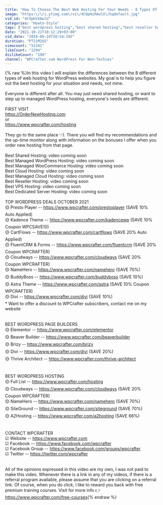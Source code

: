 ```yaml
---
title: "How To Choose The Best Web Hosting For Your Needs - 8 Types Of Hosting Explained"
image: "https:\/\/i.ytimg.com\/vi\/4COpHzXAwlU\/hqdefault.jpg"
vid_id: "4COpHzXAwlU"
categories: "Howto-Style"
tags: ["best wordpress hosting","best shared hosting","best reseller hosting"]
date: "2021-10-21T10:12:29+03:00"
vid_date: "2018-09-24T20:54:29Z"
duration: "PT21M16S"
viewcount: "52341"
likeCount: "1294"
dislikeCount: "190"
channel: "WPCrafter.com WordPress For Non-Techies"
---
```

{% raw %}In this video I will explain the differences between the 8 different types of web hosting for WordPress websites. My goal is to help you figure out the best hosting for your situation and needs, not mine. <br /><br />Everyone is different after all. You may just need shared hosting, or want to step up to managed WordPress hosting, everyone's needs are different.<br /><br />FIRST VISIT<br /><a rel="nofollow" target="blank" href="https://OrderNewHosting.com">https://OrderNewHosting.com</a><br />or <br /><a rel="nofollow" target="blank" href="https://www.wpcrafter.com/hosting">https://www.wpcrafter.com/hosting</a><br /><br />They go to the same place :-). There you will find my recommendations and the up-time monitor along with information on the bonuses I offer when you order new hosting from that page. <br /><br />Best Shared Hosting: video coming soon<br />Best Managed WordPress Hosting: video coming soon<br />Best Managed WooCommerce Hosting: video coming soon<br />Best Cloud Hosting: video coming soon<br />Best Managed Cloud Hosting: video coming soon<br />Best Reseller Hosting: video coming soon<br />Best VPS Hosting: video coming soon<br />Best Dedicated Server Hosting: video coming soon<br /><br />TOP WORDPRESS DEALS OCTOBER 2021<br />🟡 Presto Player -- <a rel="nofollow" target="blank" href="https://www.wpcrafter.com/prestoplayer">https://www.wpcrafter.com/prestoplayer</a> (SAVE 10% Auto Applied)<br />🟡 Kadence Theme -- <a rel="nofollow" target="blank" href="https://www.wpcrafter.com/kadencewp">https://www.wpcrafter.com/kadencewp</a> (SAVE 10% Coupon WPCSAVE10)<br />🟡 CartFlows -- <a rel="nofollow" target="blank" href="https://www.wpcrafter.com/cartflows">https://www.wpcrafter.com/cartflows</a> (SAVE 20% Auto Applied)<br />🟡 FluentCRM &amp; Forms -- <a rel="nofollow" target="blank" href="https://www.wpcrafter.com/fluentcrm">https://www.wpcrafter.com/fluentcrm</a> (SAVE 20% Coupon WPCRAFTER)<br />🟡 Cloudways -- <a rel="nofollow" target="blank" href="https://www.wpcrafter.com/cloudways">https://www.wpcrafter.com/cloudways</a> (SAVE 20% Coupon WPCRAFTER)<br />🟡 NameHero -- <a rel="nofollow" target="blank" href="https://www.wpcrafter.com/namehero">https://www.wpcrafter.com/namehero</a> (SAVE 70%)<br />🟡 BuddyBoss --  <a rel="nofollow" target="blank" href="https://www.wpcrafter.com/buddyboss">https://www.wpcrafter.com/buddyboss</a> (SAVE 10%)<br />🟡 Astra Theme --  <a rel="nofollow" target="blank" href="https://www.wpcrafter.com/astra">https://www.wpcrafter.com/astra</a> (SAVE 10% Coupon WPCRAFTER)<br />🟡 Divi  --  <a rel="nofollow" target="blank" href="https://www.wpcrafter.com/divi">https://www.wpcrafter.com/divi</a> (SAVE 10%)<br />* Want to offer a discount to WPCrafter subscribers, contact me on my website<br /><br /><br />BEST WORDPRESS PAGE BUILDERS<br />🟡 Elementor -- <a rel="nofollow" target="blank" href="https://www.wpcrafter.com/elementor">https://www.wpcrafter.com/elementor</a><br />🟡 Beaver Builder --  <a rel="nofollow" target="blank" href="https://www.wpcrafter.com/beaverbuilder">https://www.wpcrafter.com/beaverbuilder</a><br />🟡 Brizy -- <a rel="nofollow" target="blank" href="https://www.wpcrafter.com/brizy">https://www.wpcrafter.com/brizy</a><br />🟡 Divi --  <a rel="nofollow" target="blank" href="https://www.wpcrafter.com/divi">https://www.wpcrafter.com/divi</a> (SAVE 20%)<br />🟡 Thrive Architect -- <a rel="nofollow" target="blank" href="https://www.wpcrafter.com/thrive-architect">https://www.wpcrafter.com/thrive-architect</a><br /><br /><br />BEST WORDPRESS HOSTING<br />🟡 Full List --  <a rel="nofollow" target="blank" href="https://www.wpcrafter.com/hosting">https://www.wpcrafter.com/hosting</a><br />🟡 Cloudways -- <a rel="nofollow" target="blank" href="https://www.wpcrafter.com/cloudways">https://www.wpcrafter.com/cloudways</a> (SAVE 20% Coupon WPCRAFTER)<br />🟡 NameHero -- <a rel="nofollow" target="blank" href="https://www.wpcrafter.com/namehero">https://www.wpcrafter.com/namehero</a>  (SAVE 70%)<br />🟡 SiteGround -- <a rel="nofollow" target="blank" href="https://www.wpcrafter.com/siteground">https://www.wpcrafter.com/siteground</a> (SAVE 70%)<br />🟡 A2Hosting -- <a rel="nofollow" target="blank" href="https://www.wpcrafter.com/a2hosting">https://www.wpcrafter.com/a2hosting</a>  (SAVE 66%)<br /><br /><br />CONTACT WPCRAFTER<br />☑ Website -- <a rel="nofollow" target="blank" href="https://www.wpcrafter.com">https://www.wpcrafter.com</a><br />☑ Facebook -- <a rel="nofollow" target="blank" href="https://www.facebook.com/wpcrafter">https://www.facebook.com/wpcrafter</a><br />☑ Facebook Group -- <a rel="nofollow" target="blank" href="https://www.facebook.com/groups/wpcrafter">https://www.facebook.com/groups/wpcrafter</a><br />☑ Twitter -- <a rel="nofollow" target="blank" href="https://twitter.com/wpcrafter">https://twitter.com/wpcrafter</a><br /><br /><br />All of the opinions expressed in this video are my own, I was not paid to make this video. Whenever there is a link in any of my videos, if there is a referral program available, please assume that you are clicking on a referral link. Of course, when you do click, I like to reward you back with free premium training courses. Visit for more info 👉<a rel="nofollow" target="blank" href="https://www.wpcrafter.com/free-courses">https://www.wpcrafter.com/free-courses</a>{% endraw %}
